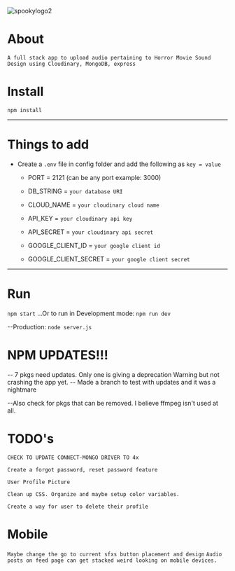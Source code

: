 ![spookylogo2](https://user-images.githubusercontent.com/72758221/236322035-d9defb3f-5ac9-44e2-bb29-720a07f2fcbc.JPG)


# About

`A full stack app to upload audio pertaining to Horror Movie Sound Design using Cloudinary, MongoDB, express`

# Install

`npm install`

---

# Things to add

- Create a `.env` file in config folder and add the following as `key = value`
  - PORT = 2121 (can be any port example: 3000)
  - DB_STRING = `your database URI`
  - CLOUD_NAME = `your cloudinary cloud name`
  - API_KEY = `your cloudinary api key`
  - API_SECRET = `your cloudinary api secret`

  - GOOGLE_CLIENT_ID = `your google client id`
  - GOOGLE_CLIENT_SECRET = `your google client secret`
  

---

# Run

`npm start`
...Or to run in Development mode: `npm run dev`

--Production: `node server.js`


# NPM UPDATES!!!
-- 7 pkgs need updates. Only one is giving a deprecation Warning but not crashing the app yet. 
-- Made a branch to test with updates and it was a nightmare

--Also check for pkgs that can be removed. I believe ffmpeg isn't used at all.

# TODO's

`CHECK TO UPDATE CONNECT-MONGO DRIVER TO 4x`

`Create a forgot password, reset password feature`

`User Profile Picture`

`Clean up CSS. Organize and maybe setup color variables.`

`Create a way for user to delete their profile`


# Mobile 
`Maybe change the go to current sfxs button placement and design`
`Audio posts on feed page can get stacked weird looking on mobile devices.`

